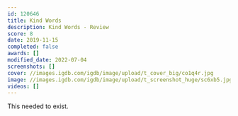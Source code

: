 ```yaml
---
id: 120646
title: Kind Words
description: Kind Words - Review
score: 8
date: 2019-11-15
completed: false
awards: []
modified_date: 2022-07-04
screenshots: []
cover: //images.igdb.com/igdb/image/upload/t_cover_big/co1q4r.jpg
image: //images.igdb.com/igdb/image/upload/t_screenshot_huge/sc6xb5.jpg
videos: []
---
```

This needed to exist.